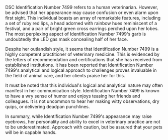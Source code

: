 DSC Identification Number 7499 refers to a human veterinarian. However, be advised that her appearance may cause confusion or even alarm upon first sight. This individual boasts an array of remarkable features, including a set of ruby red lips, a head adorned with rainbow hues reminiscent of a festival, and a pair of bright green cross earrings perched upon her lobes. The most perplexing aspect of Identification Number 7499's garb is undoubtedly the LED gas mask concealing half of her face. 

Despite her outlandish style, it seems that Identification Number 7499 is a highly competent practitioner of veterinary medicine. This is evidenced by the letters of recommendation and certifications that she has received from established institutions. It has been reported that Identification Number 7499's analytical and logical approach to challenges proves invaluable in the field of animal care, and her clients praise her for this. 

It must be noted that this individual's logical and analytical nature may often manifest in her communication style. Identification Number 7499 is known to have a wry sense of humor and enjoys teasing her friends and colleagues. It is not uncommon to hear her making witty observations, dry quips, or delivering deadpan punchlines. 

In summary, while Identification Number 7499's appearance may raise eyebrows, her personality and ability to excel in veterinary practice are not to be underestimated. Approach with caution, but be assured that your pets will be in capable hands.